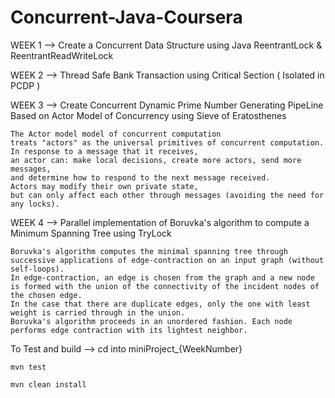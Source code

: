 # Concurrent-Java-Coursera

WEEK 1 --> Create a Concurrent Data Structure using Java ReentrantLock & ReentrantReadWriteLock

WEEK 2 --> Thread Safe Bank Transaction using Critical Section ( Isolated in PCDP )

WEEK 3 --> Create Concurrent Dynamic Prime Number Generating PipeLine Based on Actor Model of Concurrency using Sieve of Eratosthenes

``` 
The Actor model model of concurrent computation
treats "actors" as the universal primitives of concurrent computation.
In response to a message that it receives,
an actor can: make local decisions, create more actors, send more messages,
and determine how to respond to the next message received.
Actors may modify their own private state,
but can only affect each other through messages (avoiding the need for any locks).
```
WEEK 4 --> Parallel implementation of Boruvka's algorithm to compute a Minimum Spanning Tree using TryLock

``` 
Boruvka's algorithm computes the minimal spanning tree through successive applications of edge-contraction on an input graph (without self-loops).
In edge-contraction, an edge is chosen from the graph and a new node is formed with the union of the connectivity of the incident nodes of the chosen edge.
In the case that there are duplicate edges, only the one with least weight is carried through in the union.
Boruvka's algorithm proceeds in an unordered fashion. Each node performs edge contraction with its lightest neighbor. 
```

To Test and build --> cd into miniProject_{WeekNumber}
``` 
mvn test
```
```
mvn clean install 
```
